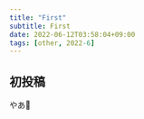 ```yaml
---
title: "First"
subtitle: First
date: 2022-06-12T03:58:04+09:00
tags: [other, 2022-6]
---
```


## 初投稿
やあ👋